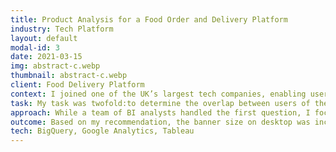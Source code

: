 ```yaml
---
title: Product Analysis for a Food Order and Delivery Platform
industry: Tech Platform
layout: default
modal-id: 3
date: 2021-03-15
img: abstract-c.webp
thumbnail: abstract-c.webp
client: Food Delivery Platform
context: I joined one of the UK’s largest tech companies, enabling users to find and order food from local restaurants. The company had expanded rapidly through multiple acquisitions.
task: My task was twofold:to determine the overlap between users of the acquired companies and the main platform, and to analyse where users were dropping off during the migration process from the acquired platform (Hungry House) to the main platform (Just Eat).
approach: While a team of BI analysts handled the first question, I focused on the user migration funnel. I mapped the ideal user journey and identified key data points in Google Analytics via BigQuery. Notably, I discovered that the banner prompting users to switch platforms was more effective on mobile than desktop, due to its prominence on the screen.
outcome: Based on my recommendation, the banner size on desktop was increased, resulting in a significant rise in click-through rates and approximately ten thousand additional orders. This highlighted the importance of reevaluating seemingly obvious issues from a fresh perspective.
tech: BigQuery, Google Analytics, Tableau
---
```

